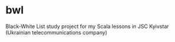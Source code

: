 # bwl
Black-White List study project for my Scala lessons in JSC Kyivstar (Ukrainian telecommunications company)

